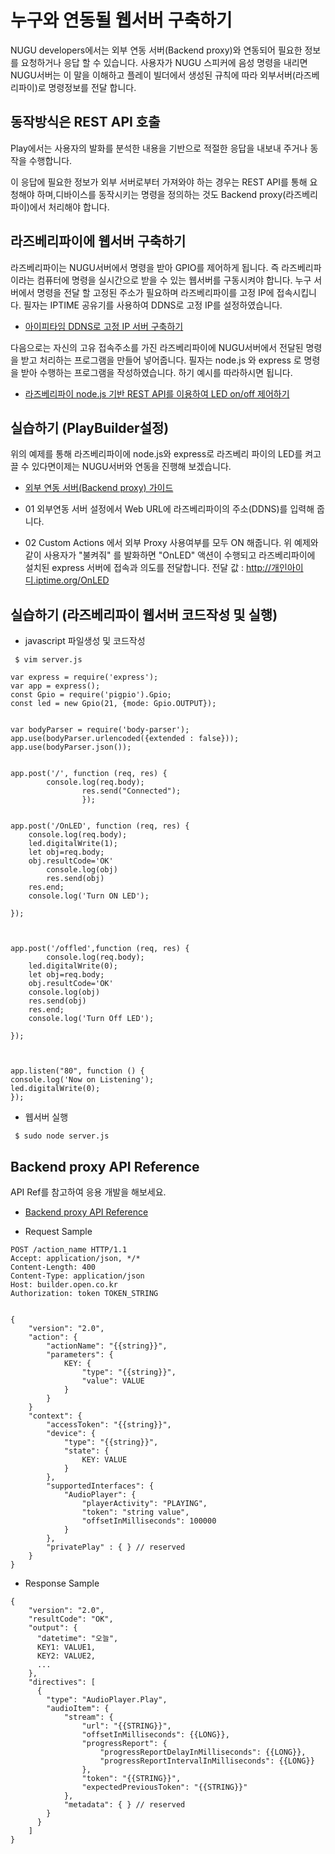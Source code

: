 # 누구와 연동될 웹서버 구축하기
NUGU developers에서는 외부 연동 서버(Backend proxy)와 연동되어 필요한 정보를 요청하거나 응답 할 수 있습니다. 
사용자가 NUGU 스피커에 음성 명령을 내리면 NUGU서버는 이 말을 이해하고 플레이 빌더에서 생성된 규칙에 따라 외부서버(라즈베리파이)로 명령정보를 전달 합니다.

동작방식은 REST API 호출
--
Play에서는 사용자의 발화를 분석한 내용을 기반으로 적절한 응답을 내보내 주거나 동작을 수행합니다.

이 응답에 필요한 정보가 외부 서버로부터 가져와야 하는 경우는 REST API를 통해 요청해야 하며,디바이스를 동작시키는 명령을 정의하는 것도 Backend proxy(라즈베리파이)에서 처리해야 합니다.


라즈베리파이에 웹서버 구축하기
--
라즈베리파이는 NUGU서버에서 명령을 받아 GPIO를 제어하게 됩니다. 
즉 라즈베리파이라는 컴퓨터에 명령을 실시간으로 받을 수 있는 웹서버를 구동시켜야 합니다. 
누구 서버에서 명령을 전달 할 고정된 주소가 필요하며 라즈베리파이를 고정 IP에 접속시킵니다. 
필자는 IPTIME 공유기를 사용하여 DDNS로 고정 IP를 설정하였습니다.

   - [아이피타임 DDNS로 고정 IP 서버 구축하기](http://yangarch.tistory.com/108)

다음으로는 자신의 고유 접속주소를 가진 라즈베리파이에 NUGU서버에서 전달된 명령을 받고 처리하는 프로그램을 만들어 넣어줍니다.
필자는 node.js 와 express 로 명령을 받아 수행하는 프로그램을 작성하였습니다. 
하기 예시를 따라하시면 됩니다.

 - [라즈베리파이 node.js 기반 REST API를 이용하여 LED on/off 제어하기](http://vlee.kr/2013)
 
실습하기 (PlayBuilder설정)
 --
위의 예제를 통해 라즈베리파이에 node.js와 express로 라즈베리 파이의 LED를 켜고 끌 수 있다면이제는 NUGU서버와 연동을 진행해 보겠습니다.

- [외부 연동 서버(Backend proxy) 가이드](https://developers.nugu.co.kr/docs/create-plays-with-play-builder/use-backend-proxy.html#use-backend-proxy)



 - 01 외부연동 서버 설정에서 Web URL에 라즈베리파이의 주소(DDNS)를 입력해 줍니다.
 - 02 Custom Actions 에서 외부 Proxy 사용여부를 모두 ON 해줍니다. 위 예제와 같이 사용자가 "불켜줘" 를 발화하면 "OnLED" 액션이 수행되고 라즈베리파이에 설치된 express 서버에 접속과 의도를 전달합니다. 
전달 값 : http://개인아이디.iptime.org/OnLED


실습하기 (라즈베리파이 웹서버 코드작성 및 실행)
--

- javascript 파일생성 및 코드작성
<pre><code> $ vim server.js
</code></pre>




```
var express = require('express');
var app = express();
const Gpio = require('pigpio').Gpio;
const led = new Gpio(21, {mode: Gpio.OUTPUT});


var bodyParser = require('body-parser');
app.use(bodyParser.urlencoded({extended : false}));
app.use(bodyParser.json());


app.post('/', function (req, res) {
        console.log(req.body);
                res.send("Connected");
                });

 
app.post('/OnLED', function (req, res) {
	console.log(req.body);
	led.digitalWrite(1);
	let obj=req.body;
	obj.resultCode='OK'
        console.log(obj)
        res.send(obj)
	res.end;
	console.log('Turn ON LED');

});

 

app.post('/offled',function (req, res) {
        console.log(req.body);
	led.digitalWrite(0);
	let obj=req.body;
	obj.resultCode='OK'
	console.log(obj)
	res.send(obj)
	res.end;
	console.log('Turn Off LED');

});

                                                           

app.listen("80", function () {
console.log('Now on Listening');
led.digitalWrite(0);
});
```

- 웹서버 실행
<pre><code> $ sudo node server.js
</code></pre>




Backend proxy API Reference
--
API Ref를 참고하여 응용 개발을 해보세요.

 - [Backend proxy API Reference](https://developers.nugu.co.kr/docs/create-plays-with-play-builder/backend-proxy-api-reference.html#backend-proxy-api-reference)
 
- Request Sample




```
POST /action_name HTTP/1.1
Accept: application/json, */*
Content-Length: 400
Content-Type: application/json
Host: builder.open.co.kr
Authorization: token TOKEN_STRING


{
    "version": "2.0",
    "action": {
        "actionName": "{{string}}",
        "parameters": {
            KEY: {
                "type": "{{string}}",
                "value": VALUE
            }
        }
    }
    "context": {
        "accessToken": "{{string}}",
        "device": {
            "type": "{{string}}",
            "state": {
                KEY: VALUE
            }
        },
        "supportedInterfaces": {
            "AudioPlayer": {
                "playerActivity": "PLAYING",
                "token": "string value",
                "offsetInMilliseconds": 100000
            }  
        },
        "privatePlay" : { } // reserved
    }
}
```


- Response Sample


```
{
    "version": "2.0",
    "resultCode": "OK",
    "output": {
      "datetime": "오늘",
      KEY1: VALUE1,
      KEY2: VALUE2,
      ...
    },
    "directives": [
      {
        "type": "AudioPlayer.Play",
        "audioItem": {     
            "stream": {
                "url": "{{STRING}}",
                "offsetInMilliseconds": {{LONG}},
                "progressReport": {
                    "progressReportDelayInMilliseconds": {{LONG}},
                    "progressReportIntervalInMilliseconds": {{LONG}}
                },
                "token": "{{STRING}}",
                "expectedPreviousToken": "{{STRING}}"
            },
            "metadata": { } // reserved
        }
      }
    ]
}
```


